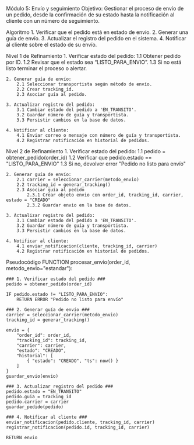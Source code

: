Módulo 5: Envío y seguimiento
    Objetivo: Gestionar el proceso de envío de un pedido, desde la confirmación de su estado hasta la notificación al cliente con un número de seguimiento.

Algoritmo
    1. Verificar que el pedido está en estado de envío.
    2. Generar una guía de envío.
    3. Actualizar el registro del pedido en el sistema.
    4. Notificar al cliente sobre el estado de su envío.

Nivel 1 de Refinamiento 
    1. Verificar estado del pedido:
        1.1 Obtener pedido por ID.
        1.2 Revisar que el estado sea “LISTO_PARA_ENVIO”.
        1.3 Si no está listo terminar el proceso o alertar.

    2. Generar guía de envío:
        2.1 Seleccionar transportista según método de envío.
        2.2 Crear tracking_id.
        2.3 Asociar guía al pedido.

    3. Actualizar registro del pedido:
        3.1 Cambiar estado del pedido a 'EN_TRANSITO'.
        3.2 Guardar número de guía y transportista.
        3.3 Persistir cambios en la base de datos.

    4. Notificar al cliente:
        4.1 Enviar correo o mensaje con número de guía y transportista.
        4.2 Registrar notificación en historial de pedidos.

Nivel 2 de Refinamiento
    1. Verificar estado del pedido:
        1.1 pedido = obtener_pedido(order_id)
        1.2 Verificar que pedido.estado == "LISTO_PARA_ENVIO"
        1.3 Si no, devolver error "Pedido no listo para envío"

    2. Generar guía de envío:
        2.1 carrier = seleccionar_carrier(metodo_envio)
        2.2 tracking_id = generar_tracking()
        2.3 Asociar guía al pedido
            2.3.1 Crear objeto envio con order_id, tracking_id, carrier, estado = "CREADO"
            2.3.2 Guardar envio en la base de datos.
        
    3. Actualizar registro del pedido:
        3.1 Cambiar estado del pedido a 'EN_TRANSITO'.
        3.2 Guardar número de guía y transportista.
        3.3 Persistir cambios en la base de datos.

    4. Notificar al cliente:
        4.1 enviar_notificacion(cliente, tracking_id, carrier)
        4.2 Registrar notificación en historial de pedidos.

Pseudocódigo
    FUNCTION procesar_envio(order_id, metodo_envio="estandar"):

    ### 1. Verificar estado del pedido ###
    pedido = obtener_pedido(order_id)

    IF pedido.estado != "LISTO_PARA_ENVIO":
        RETURN ERROR "Pedido no listo para envío"

    ### 2. Generar guía de envío ###
    carrier = seleccionar_carrier(metodo_envio)
    tracking_id = generar_tracking()

    envio = {
        "order_id": order_id,
        "tracking_id": tracking_id,
        "carrier": carrier,
        "estado": "CREADO",
        "historial": [
            { "estado": "CREADO", "ts": now() }
        ]
    }
    guardar_envio(envio)

    ### 3. Actualizar registro del pedido ###
    pedido.estado = "EN_TRANSITO"
    pedido.guia = tracking_id
    pedido.carrier = carrier
    guardar_pedido(pedido)

    ### 4. Notificar al cliente ###
    enviar_notificacion(pedido.cliente, tracking_id, carrier)
    registrar_notificacion(pedido.id, tracking_id, carrier)

    RETURN envio
